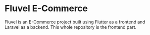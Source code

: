# Fluvel E-Commerce

Fluvel is an E-Commerce project built using Flutter as a frontend and Laravel as a backend.
This whole repository is the frontend part.  
